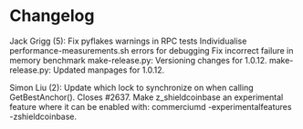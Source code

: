 Changelog
=========

Jack Grigg (5):
      Fix pyflakes warnings in RPC tests
      Individualise performance-measurements.sh errors for debugging
      Fix incorrect failure in memory benchmark
      make-release.py: Versioning changes for 1.0.12.
      make-release.py: Updated manpages for 1.0.12.

Simon Liu (2):
      Update which lock to synchronize on when calling GetBestAnchor().
      Closes #2637. Make z_shieldcoinbase an experimental feature where it     can be enabled with: commerciumd -experimentalfeatures -zshieldcoinbase.

